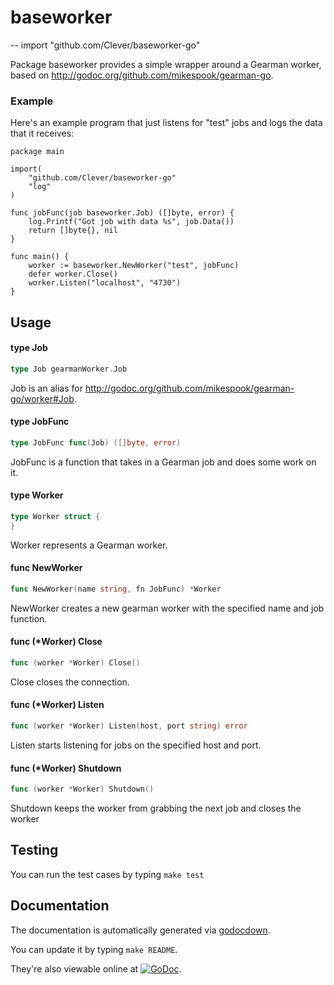 # baseworker
--
    import "github.com/Clever/baseworker-go"

Package baseworker provides a simple wrapper around a Gearman worker, based on
http://godoc.org/github.com/mikespook/gearman-go.


### Example

Here's an example program that just listens for "test" jobs and logs the data
that it receives:

    package main

    import(
    	"github.com/Clever/baseworker-go"
    	"log"
    )

    func jobFunc(job baseworker.Job) ([]byte, error) {
    	log.Printf("Got job with data %s", job.Data())
    	return []byte{}, nil
    }

    func main() {
    	worker := baseworker.NewWorker("test", jobFunc)
    	defer worker.Close()
    	worker.Listen("localhost", "4730")
    }

## Usage

#### type Job

```go
type Job gearmanWorker.Job
```

Job is an alias for http://godoc.org/github.com/mikespook/gearman-go/worker#Job.

#### type JobFunc

```go
type JobFunc func(Job) ([]byte, error)
```

JobFunc is a function that takes in a Gearman job and does some work on it.

#### type Worker

```go
type Worker struct {
}
```

Worker represents a Gearman worker.

#### func  NewWorker

```go
func NewWorker(name string, fn JobFunc) *Worker
```
NewWorker creates a new gearman worker with the specified name and job function.

#### func (*Worker) Close

```go
func (worker *Worker) Close()
```
Close closes the connection.

#### func (*Worker) Listen

```go
func (worker *Worker) Listen(host, port string) error
```
Listen starts listening for jobs on the specified host and port.

#### func (*Worker) Shutdown

```go
func (worker *Worker) Shutdown()
```
Shutdown keeps the worker from grabbing the next job and closes the worker

## Testing

You can run the test cases by typing `make test`

## Documentation

The documentation is automatically generated via [godocdown](https://github.com/robertkrimen/godocdown).

You can update it by typing `make README`.

They're also viewable online at [![GoDoc](https://godoc.org/github.com/Clever/baseworker-go?status.png)](https://godoc.org/github.com/Clever/baseworker-go).

